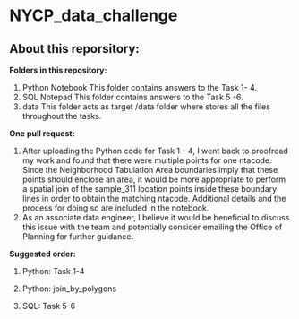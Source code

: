 # NYCP_data_challenge

## About this reporsitory: 
**Folders in this repository:** 
1. Python Notebook
    This folder contains answers to the Task 1- 4.  
3. SQL Notepad 
    This folder contains answers to the Task 5 -6. 
6. data
    This folder acts as target /data folder where stores all the files throughout the tasks. 

**One pull request:** 
1. After uploading the Python code for Task 1 - 4, I went back to proofread my work and found that there were multiple points for one ntacode. Since the Neighborhood Tabulation Area boundaries imply that these points should enclose an area, it would be more appropriate to perform a spatial join of the sample_311 location points inside these boundary lines in order to obtain the matching ntacode. Additional details and the process for doing so are included in the notebook.
2. As an associate data engineer, I believe it would be beneficial to discuss this issue with the team and potentially consider emailing the Office of Planning for further guidance.

**Suggested order:** 

1. Python: Task 1-4

2. Python: join_by_polygons

3. SQL: Task 5-6



